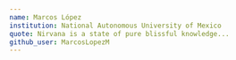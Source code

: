 ```yaml
---
name: Marcos López
institution: National Autonomous University of Mexico
quote: Nirvana is a state of pure blissful knowledge...
github_user: MarcosLopezM
---
```

